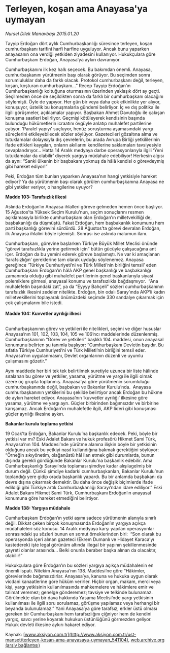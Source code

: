 # Terleyen, koşan ama Anayasa'ya uymayan

*Nursel Dilek Manavbaşı 2015.01.20*

<div class="pNewsDetailMainContent" itemprop="articleBody">
 <p>
  Tayyip Erdoğan dört aylık Cumhurbaşkanlığı süresince terleyen, koşan cumhurbaşkanı tarifini harfi harfine uyguluyor. Ancak bunu yaparken anayasanın ona verdiği yetkiden ziyadesini kullanıyor. Hukukçulara göre Cumhurbaşkanı Erdoğan, Anayasa’ya aykırı davranıyor.
 </p>
 <p>
  Cumhurbaşkanını ilk kez halk seçecek. Bu bakımdan önemli. Anayasa, cumhurbaşkanını yürütmenin başı olarak görüyor. Bu seçimden sonra sorumluluklar daha da farklı olacak. Protokol cumhurbaşkanı değil, terleyen, koşan, koşturan cumhurbaşkanı…” Recep Tayyip Erdoğan’ın Cumhurbaşkanlığı koltuğuna oturmasının üzerinden yaklaşık dört ay geçti. Seçilmeden önce de seçildikten sonra da farklı bir cumhurbaşkanı olacağını söylemişti. Öyle de yapıyor. Her gün bir veya daha çok etkinlikte yer alıyor, konuşuyor, üstelik bu konuşmalarla gündemi belirliyor. İç ve dış politika ile ilgili görüşmeler, açıklamalar yapıyor. Başbakan Ahmet Davutoğlu ile çakışan konuşma saatleri belirliyor. Geçmişi kötüleyerek kendisinin başında bulunduğu hükümetlerin icraatını övgüyle anlatıp muhalefet partilerine çatıyor. ‘Paralel yapıyı’ suçluyor, henüz soruşturma aşamasındaki yargı süreçlerini etkileyebilecek sözler söylüyor. Gazetecileri gözaltına alma ve tutuklamalar dolayısıyla dış çevrelerin, bu arada Avrupa Birliği yetkililerinin ifade ettikleri kaygıları, onların akıllarını kendilerine saklamaları tavsiyesiyle cevaplandırıyor… Hatta 14 Aralık medyaya darbe operasyonlarıyla ilgili ‘Yeni tutuklamalar da olabilir’ diyerek yargıya müdahale edebiliyor! Herkesin algısı da aynı: “Sanki ülkenin bir başbakanı yokmuş da hâlâ kendisi o görevdeymiş gibi hareket ediyor!”
 </p>
 <p>
  Peki, Erdoğan tüm bunları yaparken Anayasa’nın hangi yetkisiyle hareket ediyor? Ya da yürütmenin başı olarak görülen cumhurbaşkanına Anayasa ne gibi yetkiler veriyor, o hangilerine uyuyor?
 </p>
 <p>
  <strong>
   Madde 103: Tarafsızlık ilkesi
  </strong>
 </p>
 <p>
  Aslında Erdoğan’ın Anayasa ihlalleri göreve gelmeden hemen önce başlıyor. 15 Ağustos’ta Yüksek Seçim Kurulu’nun, seçim sonuçlarını resmen açıklamasıyla birlikte cumhurbaşkanı olan Erdoğan’ın milletvekilliği de, başbakanlığı da düşmüştü. Fakat Erdoğan, hem başbakanlık konumunu hem parti başkanlığı görevini sürdürdü. 28 Ağustos’ta görevi devralan Erdoğan, ilk Anayasa ihlalini böyle işlemişti. Sonrası ise aslında malumun ilanı.
 </p>
 <p>
  Cumhurbaşkanı, görevine başlarken Türkiye Büyük Millet Meclisi önünde  “görevi tarafsızlıkla yerine getirmek için” bütün gücüyle çalışacağına ant içer. Erdoğan da bu yemini ederek göreve başlamıştı. Ne var ki amaçlanan ‘tarafsızlığın’ gereklerine tam olarak uyduğu söylenemez. Anayasa gereğince ‘Türkiye Cumhuriyeti’ni ve Türk Milleti’nin birliğini temsil’ eden Cumhurbaşkanı Erdoğan’ın hâlâ AKP genel başkanlığı ve başbakanlığı zamanında olduğu gibi muhalefet partilerinin genel başkanlarıyla siyasî polemiklere girmesi, anayasal konumu ve tarafsızlıkla bağdaşmıyor.  “Ana muhalefetin başındaki zat”, ya da “Eyyyy Bahçeli” sözleri cumhurbaşkanının tarafsızlık ilkesini zedeler nitelikte. Erdoğan, bin odalı Saray’ında AKP’li kadın milletvekillerini toplayarak önümüzdeki seçimde 330 sandalye çıkarmak için çok çalışmalarını bile istedi.
  <br>
   <br>
    <strong>
     Madde 104: Kuvvetler ayrılığı ilkesi
    </strong>
   </br>
  </br>
 </p>
 <p>
  Cumhurbaşkanının görev ve yetkileri ile nitelikleri, seçimi ve diğer hususlar Anayasa’nın 101, 102, 103, 104, 105 ve 106’ncı maddelerinde düzenlenmiş.  Cumhurbaşkanının “Görev ve yetkileri” başlıklı 104. maddesi, onun anayasal konumunu belirten şu tanımla başlıyor: “Cumhurbaşkanı Devletin başıdır. Bu sıfatla Türkiye Cumhuriyeti’ni ve Türk Milleti’nin birliğini temsil eder. Anayasa’nın uygulanmasını, Devlet organlarının düzenli ve uyumlu çalışmasını gözetir.”
 </p>
 <p>
  Aynı maddede her biri tek tek belirtilmek suretiyle uzunca bir liste hâlinde sıralanan bu görev ve yetkiler, yasama, yürütme ve yargı ile ilgili olmak üzere üç grupta toplanmış. Anayasa’ya göre yürütmenin sorumluluğu cumhurbaşkanında değil, başbakan ve Bakanlar Kurulu’nda.  Anayasa cumhurbaşkanının yetkilerini bu şekilde belirtiyor ancak Erdoğan bu hükme de aykırı hareket ediyor. Anayasa’nın ‘kuvvetler ayrılığı’ ilkesine göre yasama, yürütme ve yargı ayrı. Güçler birbirinden bağımsızdır ve birbirine karışamaz. Ancak Erdoğan’ın muhalefetle ilgili, AKP lideri gibi konuşması güçler ayrılığı ilkesine aykırı.
 </p>
 <p>
  <strong>
   Bakanlar kurulu toplama yetkisi
  </strong>
 </p>
 <p>
  19 Ocak’ta Erdoğan, Bakanlar Kurulu’na başkanlık edecek. Peki, böyle bir yetkisi var mı? Eski Adalet Bakanı ve hukuk profesörü Hikmet Sami Türk, Anayasa’nın 104. Maddesi’nde yürütme alanına ilişkin böyle bir yetkisinin olduğunu ancak bu yetkiyi nasıl kullandığına bakmak gerektiğini söylüyor: “Örneğin sıkıyönetim, olağanüstü hâl ilan etmek gibi durumlarda, bunun dışında gerekli gördüğünde Bakanlar Kurulu’na başkanlık edebilir. Ama Cumhurbaşkanlığı Sarayı’nda toplaması şimdiye kadar alışılagelmiş bir durum değil. Çünkü şimdiye kadarki cumhurbaşkanları, Bakanlar Kurulu’nun toplandığı yere gidip orada başkanlık yapardı. Bu bir anlamda başbakanı da devre dışına çıkarmak demektir. Bu daha önce değişik biçimlerde ifade edildiği gibi Türkiye artık Cumhurbaşkanlığı Sarayı’ndan idare ediliyor.” Eski Adalet Bakanı Hikmet Sami Türk, Cumhurbaşkanı Erdoğan’ın anayasal konumuna göre hareket etmediğini belirtiyor.
 </p>
 <p>
  <strong>
   Madde 138: Yargıya müdahale
  </strong>
 </p>
 <p>
  Cumhurbaşkanı Erdoğan’ın yetki aşımı sadece yürütmenin alanıyla sınırlı değil. Dikkat çeken birçok konuşmasında Erdoğan’ın yargıya açıkça müdahaleleri söz konusu. 14 Aralık medyaya karşı yapılan operasyonlar sonrasındaki şu sözleri bunun en somut örneklerinden biri:  “Son olarak bu operasyonda içeri alınan gazeteci (Ekrem Dumanlı ve Hidayet Karaca’yı kastederek) işte legal görünüm altında illegal bir yapının şekillenmesinde gayreti olanlar arasında… Belki onunla beraber başka alınan da olacaktır, olabilir!”
 </p>
 <p>
  Hukukçulara göre Erdoğan’ın bu sözleri yargıya açıkça müdahalenin en önemli ispatı. Nitekim Anayasa’nın 138. Maddesi’ne göre “Hâkimler, görevlerinde bağımsızdırlar. Anayasa’ya, kanuna ve hukuka uygun olarak vicdani kanaatlerine göre hüküm verirler. Hiçbir organ, makam, merci veya kişi, yargı yetkisinin kullanılmasında mahkemelere ve hâkimlere emir ve talimat veremez; genelge gönderemez; tavsiye ve telkinde bulunamaz. Görülmekte olan bir dava hakkında Yasama Meclisi’nde yargı yetkisinin kullanılması ile ilgili soru sorulamaz, görüşme yapılamaz veya herhangi bir beyanda bulunulamaz.” Yani Anayasa’ya göre tarafsız, erkler üstü olması gereken bir Cumhurbaşkanı hem tarafsızlığını çiğniyor hem de kendini yargıç, savcı yerine koyarak hukukun üstünlüğünü görmezden geliyor. Hukuk devleti ilkesine aykırı hakaret ediyor.
 </p>
</div>


Kaynak: [www.aksiyon.com.tr](http://www.aksiyon.com.tr/ust-manset/terleyen-kosan-ama-anayasaya-uymayan_541104), [web.archive.org (arşiv bağlantısı)](http://web.archive.org/web/20150628175154/http://www.aksiyon.com.tr/ust-manset/terleyen-kosan-ama-anayasaya-uymayan_541104)
